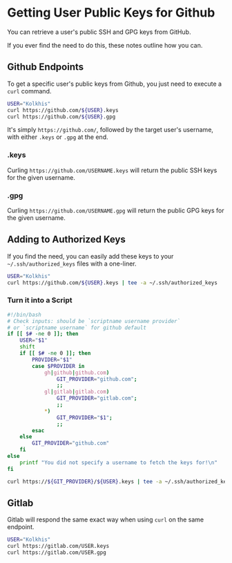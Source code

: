 # Getting User Public Keys for Github

You can retrieve a user's public SSH and GPG keys from GitHub.  

If you ever find the need to do this, these notes outline how you can.  

## Github Endpoints

To get a specific user's public keys from Github,
you just need to execute a `curl` command.

```bash
USER="Kolkhis"
curl https://github.com/${USER}.keys
curl https://github.com/${USER}.gpg
```
It's simply `https://github.com/`, followed by the 
target user's username, with either `.keys` or `.gpg`
at the end.  

### .keys

Curling `https://github.com/USERNAME.keys` will return
the public SSH keys for the given username.  

### .gpg

Curling `https://github.com/USERNAME.gpg` will return
the public GPG keys for the given username.  


## Adding to Authorized Keys

If you find the need, you can easily add these keys
to your `~/.ssh/authorized_keys` files with a one-liner.  
```bash
USER="Kolkhis"
curl https://github.com/${USER}.keys | tee -a ~/.ssh/authorized_keys
```

### Turn it into a Script
```bash
#!/bin/bash
# Check inputs: should be `scriptname username provider` 
# or `scriptname username` for github default
if [[ $# -ne 0 ]]; then
    USER="$1"
    shift
    if [[ $# -ne 0 ]]; then
        PROVIDER="$1"
        case $PROVIDER in
            gh|github|github.com)
                GIT_PROVIDER="github.com";
                ;;
            gl|gitlab|gitlab.com)
                GIT_PROVIDER="gitlab.com";
                ;;
            *)
                GIT_PROVIDER="$1";
                ;;
        esac
    else
        GIT_PROVIDER="github.com"
    fi
else
    printf "You did not specify a username to fetch the keys for!\n"
fi

curl https://${GIT_PROVIDER}/${USER}.keys | tee -a ~/.ssh/authorized_keys
```


## Gitlab

Gitlab will respond the same exact way when using
`curl` on the same endpoint.

```bash
USER="Kolkhis"
curl https://gitlab.com/USER.keys
curl https://gitlab.com/USER.gpg
```







